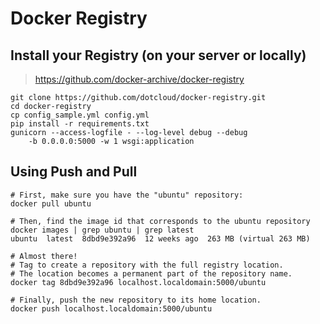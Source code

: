 # Docker Registry

## Install your Registry (on your server or locally)

> https://github.com/docker-archive/docker-registry

```
git clone https://github.com/dotcloud/docker-registry.git
cd docker-registry
cp config_sample.yml config.yml
pip install -r requirements.txt
gunicorn --access-logfile - --log-level debug --debug
    -b 0.0.0.0:5000 -w 1 wsgi:application
```

## Using Push and Pull

```
# First, make sure you have the "ubuntu" repository:
docker pull ubuntu

# Then, find the image id that corresponds to the ubuntu repository
docker images | grep ubuntu | grep latest
ubuntu  latest  8dbd9e392a96  12 weeks ago  263 MB (virtual 263 MB)

# Almost there!
# Tag to create a repository with the full registry location.
# The location becomes a permanent part of the repository name.
docker tag 8dbd9e392a96 localhost.localdomain:5000/ubuntu

# Finally, push the new repository to its home location.
docker push localhost.localdomain:5000/ubuntu
```
